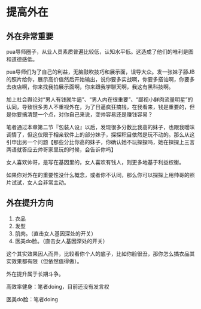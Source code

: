 # 提高外在

## 外在非常重要

pua导师圈子，从业人员素质普遍比较低，认知水平低。这造成了他们的唯利是图和道德感低。

pua导师们为了自己的利益，无脑鼓吹技巧和展示面，误导大众。发一张妹子舔JB的照片给你，展示高价值然后开始输出，说你要多实战啊，你要多搭讪啊，你要多去夜店啊，你来找我拍展示面啊，你来跟我学聊天啊，我这有黑科技啊。

加上社会舆论对“男人有钱就牛逼”、“男人内在很重要”、“鄙视小鲜肉流量明星”的认同，导致很多男人不重视外在，为了日逼疯狂搞钱，在我看来，钱是重要的，但是你要搞清楚一个点，对你自己来说，变帅容易还是赚钱容易？

笔者通过本章第二节『包装人设』以后，发现很多分数比我高的妹子，也跟我暧昧调情了，但这仅限于相亲软件上的部分妹子，探探积目依然是玩不动的。那么从这引申出另一个问题【那些分比你高的妹子，你确认她不玩探探吗，她在探探上三言两语就答应去帅哥家里玩的时候，会告诉你吗】

女人喜欢帅哥，是写在基因里的，女人喜欢有钱人，则更多地基于利益权衡。

如果你对外在的重要性没什么概念，或者你不认同，那么你可以探探上用帅哥的照片试试，女人会非常主动。

## 外在提升方向

1. 衣品
2. 发型
3. 肌肉。（直击女人基因深处的开关）
4. 医美do脸。（直击女人基因深处的开关）

这个其实效果因人而异，比较看你个人的底子，比如你脸很丑，那你怎么搞衣品其实效果都有限（但依然值得做）。

外在提升属于长期斗争。

高效率健身：笔者doing，目前还没有发言权

医美do脸：笔者doing
